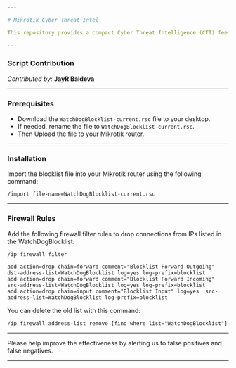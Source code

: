 ```yaml
---

# Mikrotik Cyber Threat Intel

This repository provides a compact Cyber Threat Intelligence (CTI) feed for Mikrotik routers in RSC format. Powered by AI/ML reinforcement learning, it delivers a minimal list of malicious IP addresses that blocks 60–70% of attacks. The small size ensures compatibility with most Mikrotik models and uses minimal CPU resources, making it an efficient security solution for your network. This is "Security for the 99%"

---
```


### Script Contribution

*Contributed by:* **JayR Baldeva**

---

### Prerequisites

- Download the `WatchDogBlocklist-current.rsc` file to your desktop.
- If needed, rename the file to `WatchDogBlocklist-current.rsc`.
- Then Upload the file to your Mikrotik router.

---

### Installation

Import the blocklist file into your Mikrotik router using the following command:

```shell
/import file-name=WatchDogBlocklist-current.rsc
```

---

### Firewall Rules

Add the following firewall filter rules to drop connections from IPs listed in the WatchDogBlocklist:

```plaintext
/ip firewall filter

add action=drop chain=forward comment="Blocklist Forward Outgoing"  dst-address-list=WatchDogBlocklist log=yes log-prefix=blocklist
add action=drop chain=forward comment="Blocklist Forward Incoming" src-address-list=WatchDogBlocklist log=yes log-prefix=blocklist
add action=drop chain=input comment="Blocklist Input" log=yes  src-address-list=WatchDogBlocklist log-prefix=blocklist
```

You can delete the old list with this command: 
```plaintext
/ip firewall address-list remove [find where list="WatchDogBlocklist"]
```
---

Please help improve the effectiveness by alerting us to false positives and false negatives.

---



